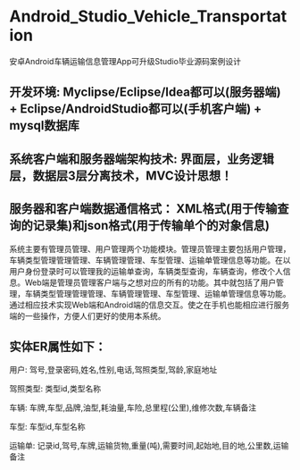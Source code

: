 # Android_Studio_Vehicle_Transportation
安卓Android车辆运输信息管理App可升级Studio毕业源码案例设计
## 开发环境: Myclipse/Eclipse/Idea都可以(服务器端) + Eclipse/AndroidStudio都可以(手机客户端) + mysql数据库
## 系统客户端和服务器端架构技术: 界面层，业务逻辑层，数据层3层分离技术，MVC设计思想！
## 服务器和客户端数据通信格式： XML格式(用于传输查询的记录集)和json格式(用于传输单个的对象信息)
系统主要有管理员管理、用户管理两个功能模块。管理员管理主要包括用户管理，车辆类型管理管理管理、车辆管理管理、车型管理、运输单管理信息等功能。在以用户身份登录时可以管理我的运输单查询，车辆类型查询，车辆查询，修改个人信息。Web端是管理员管理客户端与之想对应的所有的功能。其中就包括了用户管理，车辆类型管理管理管理、车辆管理管理、车型管理、运输单管理信息等功能。通过相应技术实现Web端和Android端的信息交互。使之在手机也能相应进行服务端的一些操作，方便人们更好的使用本系统。
## 实体ER属性如下：
用户: 驾号,登录密码,姓名,性别,电话,驾照类型,驾龄,家庭地址

驾照类型: 类型id,类型名称

车辆: 车牌,车型,品牌,油型,耗油量,车险,总里程(公里),维修次数,车辆备注

车型: 车型id,车型名称

运输单: 记录id,驾号,车牌,运输货物,重量(吨),需要时间,起始地,目的地,公里数,运输备注
